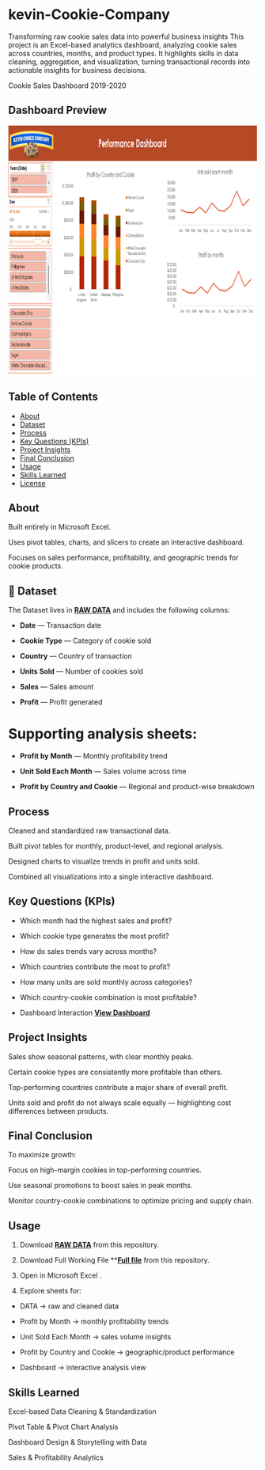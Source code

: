 # kevin-Cookie-Company
Transforming raw cookie sales data into powerful business insights  This project is an Excel-based analytics dashboard, analyzing cookie sales across countries, months, and product types. It highlights skills in data cleaning, aggregation, and visualization, turning transactional records into actionable insights for business decisions.



Cookie Sales Dashboard 2019-2020




 ## Dashboard Preview

<img width="1162" height="504" alt="Dashboard" src="https://github.com/mdprince007/kevin-Cookie-Company/blob/main/Dashboard.png" />




  ## Table of Contents

- [About](#about)
- [Dataset](#dataset)
- [Process](#process)
- [Key Questions (KPIs)](#key-questions-kpis)
- [Project Insights](#project-insights)
- [Final Conclusion](#final-conclusion)
- [Usage](#usage)
- [Skills Learned](#skills-learned)
- [License](#license)





 ## About

Built entirely in Microsoft Excel.

Uses pivot tables, charts, and slicers to create an interactive dashboard.

Focuses on sales performance, profitability, and geographic trends for cookie products.





 ## 📂 Dataset

The Dataset lives in **<a href="https://github.com/mdprince007/kevin-Cookie-Company/blob/main/Data.xlsx">RAW DATA</a>** and includes the following columns:

- **Date** — Transaction date

- **Cookie Type** — Category of cookie sold

- **Country** — Country of transaction

- **Units Sold** — Number of cookies sold

- **Sales** — Sales amount

- **Profit** — Profit generated


# Supporting analysis sheets:

- **Profit by Month** — Monthly profitability trend

- **Unit Sold Each Month** — Sales volume across time

- **Profit by Country and Cookie** — Regional and product-wise breakdown





 ## Process

Cleaned and standardized raw transactional data.

Built pivot tables for monthly, product-level, and regional analysis.

Designed charts to visualize trends in profit and units sold.

Combined all visualizations into a single interactive dashboard.





 ## Key Questions (KPIs)

- Which month had the highest sales and profit?

- Which cookie type generates the most profit?

- How do sales trends vary across months?

- Which countries contribute the most to profit?

- How many units are sold monthly across categories?

- Which country-cookie combination is most profitable?
  
- Dashboard Interaction <a href=" https://github.com/mdprince007/kevin-Cookie-Company/blob/main/Dashboard.png ">**View Dashboard**</a>




##  Project Insights

Sales show seasonal patterns, with clear monthly peaks.

Certain cookie types are consistently more profitable than others.

Top-performing countries contribute a major share of overall profit.

Units sold and profit do not always scale equally — highlighting cost differences between products.




##  Final Conclusion

To maximize growth:

Focus on high-margin cookies in top-performing countries.

Use seasonal promotions to boost sales in peak months.

Monitor country-cookie combinations to optimize pricing and supply chain.




##  Usage

1. Download **<a href=" https://github.com/mdprince007/kevin-Cookie-Company/blob/main/Data.xlsx ">RAW DATA</a>** from this repository.  
2. Download Full Working File **<a href=" https://github.com/mdprince007/kevin-Cookie-Company/blob/main/Dashboard.xlsb ">**Full file</a>** from this repository.  
3. Open in Microsoft Excel .


3. Explore sheets for:

- DATA → raw and cleaned data

- Profit by Month → monthly profitability trends

- Unit Sold Each Month → sales volume insights

- Profit by Country and Cookie → geographic/product performance

- Dashboard → interactive analysis view







 ## Skills Learned

Excel-based Data Cleaning & Standardization

Pivot Table & Pivot Chart Analysis

Dashboard Design & Storytelling with Data

Sales & Profitability Analytics

